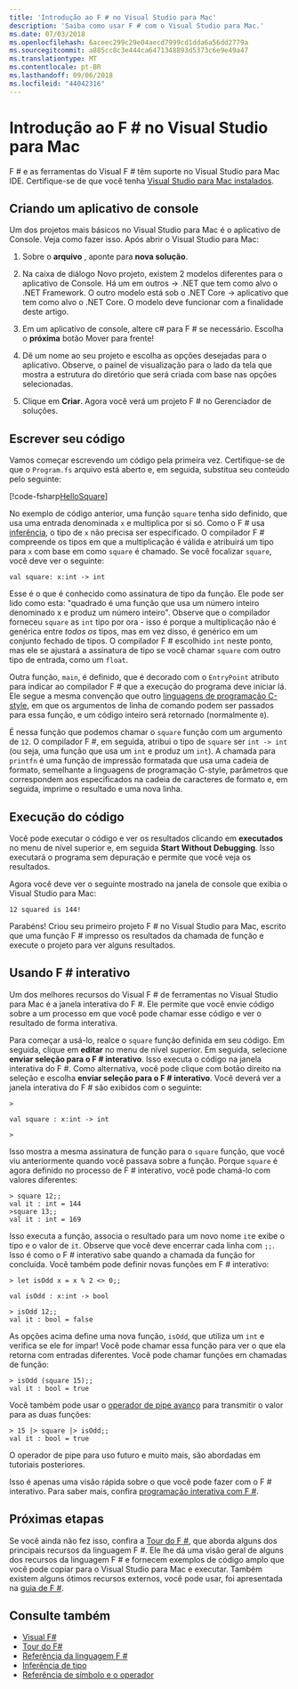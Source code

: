 ```yaml
---
title: 'Introdução ao F # no Visual Studio para Mac'
description: 'Saiba como usar F # com o Visual Studio para Mac.'
ms.date: 07/03/2018
ms.openlocfilehash: 6aceec299c29e04aecd7999cd1dda6a56dd2779a
ms.sourcegitcommit: a885cc8c3e444ca6471348893d5373c6e9e49a47
ms.translationtype: MT
ms.contentlocale: pt-BR
ms.lasthandoff: 09/06/2018
ms.locfileid: "44042316"
---
```

# <a name="get-started-with-f-in-visual-studio-for-mac"></a>Introdução ao F # no Visual Studio para Mac

F # e as ferramentas do Visual F # têm suporte no Visual Studio para Mac IDE. Certifique-se de que você tenha [Visual Studio para Mac instalados](install-fsharp.md#install-f-with-visual-studio-for-mac).

## <a name="creating-a-console-application"></a>Criando um aplicativo de console

Um dos projetos mais básicos no Visual Studio para Mac é o aplicativo de Console.  Veja como fazer isso.  Após abrir o Visual Studio para Mac:

1. Sobre o **arquivo** , aponte para **nova solução**.

2.  Na caixa de diálogo Novo projeto, existem 2 modelos diferentes para o aplicativo de Console.  Há um em outros -> .NET que tem como alvo o .NET Framework.  O outro modelo está sob o .NET Core -> aplicativo que tem como alvo o .NET Core.  O modelo deve funcionar com a finalidade deste artigo.

3. Em um aplicativo de console, altere c# para F # se necessário.  Escolha o **próxima** botão Mover para frente!  

4. Dê um nome ao seu projeto e escolha as opções desejadas para o aplicativo.  Observe, o painel de visualização para o lado da tela que mostra a estrutura do diretório que será criada com base nas opções selecionadas.  

5. Clique em **Criar**.  Agora você verá um projeto F # no Gerenciador de soluções.

## <a name="writing-your-code"></a>Escrever seu código

Vamos começar escrevendo um código pela primeira vez.  Certifique-se de que o `Program.fs` arquivo está aberto e, em seguida, substitua seu conteúdo pelo seguinte:

[!code-fsharp[HelloSquare](../../../samples/snippets/fsharp/getting-started/hello-square.fs)]

No exemplo de código anterior, uma função `square` tenha sido definido, que usa uma entrada denominada `x` e multiplica por si só.  Como o F # usa [inferência](../language-reference/type-inference.md), o tipo de `x` não precisa ser especificado.  O compilador F # compreende os tipos em que a multiplicação é válida e atribuirá um tipo para `x` com base em como `square` é chamado.  Se você focalizar `square`, você deve ver o seguinte:

```
val square: x:int -> int
```

Esse é o que é conhecido como assinatura de tipo da função.  Ele pode ser lido como esta: "quadrado é uma função que usa um número inteiro denominado x e produz um número inteiro".  Observe que o compilador forneceu `square` as `int` tipo por ora - isso é porque a multiplicação não é genérica entre *todos os* tipos, mas em vez disso, é genérico em um conjunto fechado de tipos.  O compilador F # escolhido `int` neste ponto, mas ele se ajustará a assinatura de tipo se você chamar `square` com outro tipo de entrada, como um `float`.

Outra função, `main`, é definido, que é decorado com o `EntryPoint` atributo para indicar ao compilador F # que a execução do programa deve iniciar lá.  Ele segue a mesma convenção que outro [linguagens de programação C-style](https://en.wikipedia.org/wiki/Entry_point#C_and_C.2B.2B), em que os argumentos de linha de comando podem ser passados para essa função, e um código inteiro será retornado (normalmente `0`).

É nessa função que podemos chamar o `square` função com um argumento de `12`.  O compilador F #, em seguida, atribui o tipo de `square` ser `int -> int` (ou seja, uma função que usa um `int` e produz um `int`).  A chamada para `printfn` é uma função de impressão formatada que usa uma cadeia de formato, semelhante a linguagens de programação C-style, parâmetros que correspondem aos especificados na cadeia de caracteres de formato e, em seguida, imprime o resultado e uma nova linha.

## <a name="running-your-code"></a>Execução do código

Você pode executar o código e ver os resultados clicando em **executados** no menu de nível superior e, em seguida **Start Without Debugging**.  Isso executará o programa sem depuração e permite que você veja os resultados.

Agora você deve ver o seguinte mostrado na janela de console que exibia o Visual Studio para Mac:

```
12 squared is 144!
```

Parabéns!  Criou seu primeiro projeto F # no Visual Studio para Mac, escrito que uma função F # impresso os resultados da chamada de função e execute o projeto para ver alguns resultados.

## <a name="using-f-interactive"></a>Usando F # interativo

Um dos melhores recursos do Visual F # de ferramentas no Visual Studio para Mac é a janela interativa do F #.  Ele permite que você envie código sobre a um processo em que você pode chamar esse código e ver o resultado de forma interativa.

Para começar a usá-lo, realce o `square` função definida em seu código.  Em seguida, clique em **editar** no menu de nível superior.  Em seguida, selecione **enviar seleção para o F # interativo**.  Isso executa o código na janela interativa do F #.  Como alternativa, você pode clique com botão direito na seleção e escolha **enviar seleção para o F # interativo**.  Você deverá ver a janela interativa do F # são exibidos com o seguinte:

```
>

val square : x:int -> int

>
```

Isso mostra a mesma assinatura de função para o `square` função, que você viu anteriormente quando você passava sobre a função.  Porque `square` é agora definido no processo de F # interativo, você pode chamá-lo com valores diferentes:

```
> square 12;;
val it : int = 144
>square 13;;
val it : int = 169
```

Isso executa a função, associa o resultado para um novo nome `it`e exibe o tipo e o valor de `it`.  Observe que você deve encerrar cada linha com `;;`.  Isso é como o F # interativo sabe quando a chamada da função for concluída.  Você também pode definir novas funções em F # interativo:

```
> let isOdd x = x % 2 <> 0;;

val isOdd : x:int -> bool

> isOdd 12;;
val it : bool = false
```

As opções acima define uma nova função, `isOdd`, que utiliza um `int` e verifica se ele for ímpar!  Você pode chamar essa função para ver o que ela retorna com entradas diferentes.  Você pode chamar funções em chamadas de função:

```
> isOdd (square 15);;
val it : bool = true
```

Você também pode usar o [operador de pipe avanço](../language-reference/symbol-and-operator-reference/index.md) para transmitir o valor para as duas funções:

```
> 15 |> square |> isOdd;;
val it : bool = true
```

O operador de pipe para uso futuro e muito mais, são abordadas em tutoriais posteriores.

Isso é apenas uma visão rápida sobre o que você pode fazer com o F # interativo.  Para saber mais, confira [programação interativa com F #](../tutorials/fsharp-interactive/index.md).

## <a name="next-steps"></a>Próximas etapas

Se você ainda não fez isso, confira a [Tour do F #](../tour.md), que aborda alguns dos principais recursos da linguagem F #.  Ele lhe dá uma visão geral de alguns dos recursos da linguagem F # e fornecem exemplos de código amplo que você pode copiar para o Visual Studio para Mac e executar.  Também existem alguns ótimos recursos externos, você pode usar, foi apresentada na [guia de F #](../index.md).

## <a name="see-also"></a>Consulte também

- [Visual F#](../index.md)  
- [Tour do F#](../tour.md)  
- [Referência da linguagem F #](../language-reference/index.md)  
- [Inferência de tipo](../language-reference/type-inference.md)  
- [Referência de símbolo e o operador](../language-reference/symbol-and-operator-reference/index.md)  
